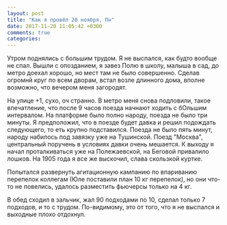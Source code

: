 ```yaml
---
layout: post
title: "Как я провёл 20 ноября, Пн"
date: 2017-11-20 11:05:42 +0300
comments: true
categories: 
---
```

Утром поднялись с большим трудом. Я не выспался, как будто вообще не спал. Вышли с опозданием, я завез Полю в школу, малыша в сад, до метро доехал хорошо, но мест там не было совершенно. Сделав огромнй круг по всем дворам, встал возле длинного дома, вполне возможно, что вечером меня загородят.

На улице +1, сухо, оч странно. В метро меня снова подловили, такое впечатление, что после 9 часов поезда начнают ходить с бОльшим интервалом. На платформе было полно народу, поезда не было три минуты. Я предположил, что в поезде будет давка и решил подождать следующего, то еть крупно подставился. Поезда не было пять минут, народу набилось под завязку уже на Тушинской. Поезд "Москва", центральный поручень в условиях давки очень мешается.  К выходу я начал проталкиваться уже на Полежаевской, на Беговой привалило лошков. На 1905 года я все же выскочил, слава скользкой куртке.

Попытался развернуть агитационную кампанию по впариванию перепелок коллегам (Юле поставили план 10 кг перепелок), но они что-то не повелись, удалось разместить фьючерсы только на 4 кг.

В обед сходил в зальчик, жал 90 подходами по 10, сделал только 7 подходов, и то с трудом. По-видимому, это от того, что я не выспался и выходные плохо отдохнул.